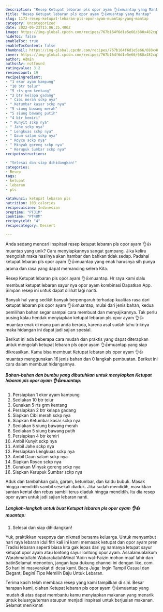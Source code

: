 ```yaml
---
description: "Resep Ketupat lebaran pls opor ayam 👌👍muantap yang Mantap"
title: "Resep Ketupat lebaran pls opor ayam 👌👍muantap yang Mantap"
slug: 1173-resep-ketupat-lebaran-pls-opor-ayam-muantap-yang-mantap
category: Uncategorized
date: 2022-06-23T15:06:35.406Z
image: https://img-global.cpcdn.com/recipes/767b164f6d1e5e66/680x482cq70/ketupat-lebaran-pls-opor-ayam-muantap-foto-resep-utama.jpg
hideToc: false
enableToc: true
enableTocContent: false
thumbnail: https://img-global.cpcdn.com/recipes/767b164f6d1e5e66/680x482cq70/ketupat-lebaran-pls-opor-ayam-muantap-foto-resep-utama.jpg
cover: https://img-global.cpcdn.com/recipes/767b164f6d1e5e66/680x482cq70/ketupat-lebaran-pls-opor-ayam-muantap-foto-resep-utama.jpg
author: Admin
authorAv: notfound
ratingvalue: 3.2
reviewcount: 19
recipeingredient:
- "1 ekor ayam kampung"
- "10 btr telur"
- "5 rts grm kentang"
- "2 btr kelapa gadang"
- " Cibi merah sckp nya"
- " Ketumbar kasar sckp nya"
- "5 siung bawang merah"
- "5 siung bawang putih"
- "4 btr kemiri"
- " Kunyit sckp nya"
- " Jahe sckp nya"
- " Lengkuas sckp nya"
- " Daun salam sckp nya"
- " Royco sckp nya"
- " Minyak goreng sckp nya"
- " Kerupuk Sumbar sckp nya"
recipeinstructions:

- "Selesai dan siap dihidangkan!"
categories:
- Resep
tags:
- ketupat
- lebaran
- pls

katakunci: ketupat lebaran pls 
nutrition: 103 calories
recipecuisine: Indonesian
preptime: "PT31M"
cooktime: "PT48M"
recipeyield: "4"
recipecategory: Dessert

---
```





Anda sedang mencari inspirasi resep ketupat lebaran pls opor ayam 👌👍muantap yang unik? Cara menyiapkannya sangat gampang. Jika keliru mengolah maka hasilnya akan hambar dan bahkan tidak sedap. Padahal ketupat lebaran pls opor ayam 👌👍muantap yang enak harusnya sih punya aroma dan rasa yang dapat memancing selera Kita.





Resep Ketupat lebaran pls opor ayam 👌👍muantap. Hr raya kami slalu membuat ketupat lebaran sayur nya opor ayam kombinasi Dapatkan App. Simpan resep ini untuk dapat dilihat lagi nanti.

Banyak hal yang sedikit banyak berpengaruh terhadap kualitas rasa dari ketupat lebaran pls opor ayam 👌👍muantap, mulai dari jenis bahan, kedua pemilihan bahan segar sampai cara membuat dan menyajikannya. Tak perlu pusing kalau hendak menyiapkan ketupat lebaran pls opor ayam 👌👍muantap enak di mana pun anda berada, karena asal sudah tahu triknya maka hidangan ini dapat jadi sajian spesial.






Berikut ini ada beberapa cara mudah dan praktis yang dapat diterapkan untuk mengolah ketupat lebaran pls opor ayam 👌👍muantap yang siap dikreasikan. Kamu bisa membuat Ketupat lebaran pls opor ayam 👌👍muantap menggunakan 16 jenis bahan dan 0 langkah pembuatan. Berikut ini cara dalam membuat hidangannya.

<!--inarticleads1-->

##### Bahan-bahan dan bumbu yang dibutuhkan untuk menyiapkan Ketupat lebaran pls opor ayam 👌👍muantap:

1. Persiapkan 1 ekor ayam kampung
1. Sediakan 10 btr telur
1. Gunakan 5 rts grm kentang
1. Persiapkan 2 btr kelapa gadang
1. Siapkan  Cibi merah sckp nya
1. Siapkan  Ketumbar kasar sckp nya
1. Sediakan 5 siung bawang merah
1. Sediakan 5 siung bawang putih
1. Persiapkan 4 btr kemiri
1. Ambil  Kunyit sckp nya
1. Ambil  Jahe sckp nya
1. Persiapkan  Lengkuas sckp nya
1. Ambil  Daun salam sckp nya
1. Siapkan  Royco sckp nya
1. Gunakan  Minyak goreng sckp nya
1. Siapkan  Kerupuk Sumbar sckp nya


Aduk dan tambahkan gula, garam, ketumbar, dan kaldu bubuk. Masak hingga mendidih sambil sesekali diaduk. Jika sudah mendidih, masukkan santan kental dan rebus sambil terus diaduk hingga mendidih. Itu dia resep opor ayam untuk jadi sajian lebaran nanti. 

<!--inarticleads2-->

##### Langkah-langkah untuk buat Ketupat lebaran pls opor ayam 👌👍muantap:


1. Selesai dan siap dihidangkan!

Yuk, praktikkan resepnya dan nikmati bersama keluarga. Untuk menyambut hari raya lebaran idul fitri kali ini kami memasak ketupat dan opor ayam pren Tradisi lebaran seperti biasa kita gak lepas dari yg namanya letupat sayur ketupat opor ayam atau lontong sayur lontong opor ayam. Assalamualaikum Warahmatullahi WabarakatuhMinal &#39;Aidin wal-Faizin mohon maaf lahir dan batinSelamat menonton, jangan lupa dukung channel ini dengan like, com. So hari ini masyarakat di desa kami. Baca Juga: Ingin Tampil Casual dan Elegant, Begini Tips Memilih Baju Untuk Lebaran. 

Terima kasih telah membaca resep yang kami tampilkan di sini. Besar harapan kami, olahan Ketupat lebaran pls opor ayam 👌👍muantap yang mudah di atas dapat membantu kamu menyiapkan makanan yang menarik untuk keluarga/teman ataupun menjadi inspirasi untuk berjualan makanan. Selamat menikmati
